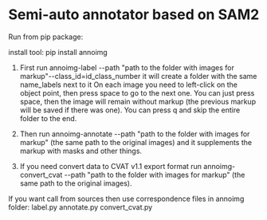 # Semi-auto annotator based on SAM2

Run from pip package:

install tool: pip install annoimg

1. First run annoimg-label --path "path to the folder with images for markup"--class_id=id_class_number
it will create a folder with the same name_labels next to it
On each image you need to left-click on the object point, then press space to go to the next one.
You can just press space, then the image will remain without markup (the previous markup will be saved if there was one).
You can press q and skip the entire folder to the end.

2. Then run annoimg-annotate --path "path to the folder with images for markup" (the same path to the original images)
and it supplements the markup with masks and other things.


3. If you need convert data to CVAT v1.1 export format run annoimg-convert_cvat --path "path to the folder with images for markup" (the same path to the original images).



If you want call from sources then use correspondence files in annoimg folder:
label.py
annotate.py
convert_cvat.py
